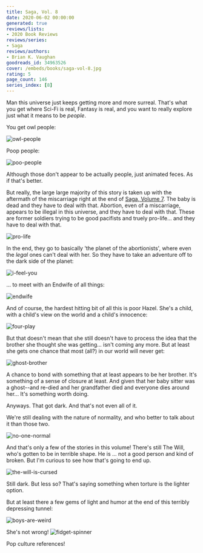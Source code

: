 ```yaml
---
title: Saga, Vol. 8
date: 2020-06-02 00:00:00
generated: true
reviews/lists:
- 2020 Book Reviews
reviews/series:
- Saga
reviews/authors:
- Brian K. Vaughan
goodreads_id: 34963526
cover: /embeds/books/saga-vol-8.jpg
rating: 5
page_count: 146
series_index: [8]
---
```

Man this universe just keeps getting more and more surreal. That's what you get where Sci-Fi is real, Fantasy is real, and you want to really explore just what it means to be *people*.  

You get owl people:  

<!--more-->

![owl-people](/embeds/books/attachments/owl-people.jpg)  

Poop people:  

![poo-people](/embeds/books/attachments/poo-people.jpg)  

Although those don't appear to be actually people, just animated feces. As if that's better.  

But really, the large large majority of this story is taken up with the aftermath of the miscarriage right at the end of [Saga, Volume 7](). The baby is dead and they have to deal with that. Abortion, even of a miscarriage, appears to be illegal in this universe, and they have to deal with that. These are former soldiers trying to be good pacifists and truely pro-life... and they have to deal with that.  

![pro-life](/embeds/books/attachments/pro-life.jpg)  

In the end, they go to basically 'the planet of the abortionists', where even the *legal* ones can't deal with her. So they have to take an adventure off to the dark side of the planet:  

![i-feel-you](/embeds/books/attachments/i-feel-you.jpg)  

... to meet with an Endwife of all things:  

![endwife](/embeds/books/attachments/endwife.jpg)  

And of course, the hardest hitting bit of all this is poor Hazel. She's a child, with a child's view on the world and a child's innocence:  

![four-play](/embeds/books/attachments/four-play.jpg)  

But that doesn't mean that she still doesn't have to process the idea that the brother she thought she was getting... isn't coming any more. But at least she gets one chance that most (all?) in our world will never get:  

![ghost-brother](/embeds/books/attachments/ghost-brother.jpg)  

A chance to bond with something that at least appears to be her brother. It's something of a sense of closure at least. And given that her baby sitter was a ghost--and re-died and her grandfather died and everyone dies around her... It's something worth doing.  

Anyways. That got dark. And that's not even all of it.  

We're still dealing with the nature of normality, and who better to talk about it than those two.  

![no-one-normal](/embeds/books/attachments/no-one-normal.jpg)  

And that's only a few of the stories in this volume! There's still The Will, who's gotten to be in terrible shape. He is ... not a good person and kind of broken. But I'm curious to see how that's going to end up.  

![the-will-is-cursed](/embeds/books/attachments/the-will-is-cursed.jpg)  

Still dark. But less so? That's saying something when torture is the lighter option.  

But at least there a few gems of light and humor at the end of this terribly depressing tunnel:  

![boys-are-weird](/embeds/books/attachments/boys-are-weird.jpg)  

She's not wrong!   ![fidget-spinner](/embeds/books/attachments/fidget-spinner.jpg)[](https://imgbb.com/)  

Pop culture references!